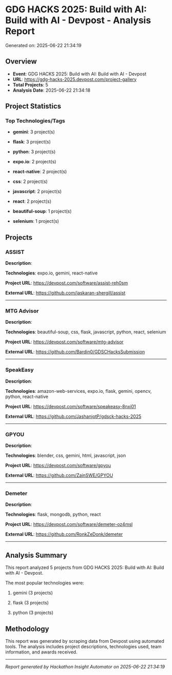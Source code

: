 # GDG HACKS 2025: Build with AI: Build with AI - Devpost - Analysis Report

Generated on: 2025-06-22 21:34:19

## Overview

- **Event**: GDG HACKS 2025: Build with AI: Build with AI - Devpost
- **URL**: https://gdg-hacks-2025.devpost.com/project-gallery
- **Total Projects**: 5
- **Analysis Date**: 2025-06-22 21:34:18



## Project Statistics

### Top Technologies/Tags

- **gemini**: 3 project(s)

- **flask**: 3 project(s)

- **python**: 3 project(s)

- **expo.io**: 2 project(s)

- **react-native**: 2 project(s)

- **css**: 2 project(s)

- **javascript**: 2 project(s)

- **react**: 2 project(s)

- **beautiful-soup**: 1 project(s)

- **selenium**: 1 project(s)




## Projects


### ASSIST

**Description**: 

**Technologies**: expo.io, gemini, react-native





**Project URL**: https://devpost.com/software/assist-reh0sm

**External URL**: https://github.com/jaskaran-shergill/assist


---


### MTG Advisor

**Description**: 

**Technologies**: beautiful-soup, css, flask, javascript, python, react, selenium





**Project URL**: https://devpost.com/software/mtg-advisor

**External URL**: https://github.com/Bardin0/GDSCHacksSubmission


---


### SpeakEasy

**Description**: 

**Technologies**: amazon-web-services, expo.io, flask, gemini, opencv, python, react-native





**Project URL**: https://devpost.com/software/speakeasy-8nxi01

**External URL**: https://github.com/JashanjotP/gdsck-hacks-2025


---


### GPYOU

**Description**: 

**Technologies**: blender, css, gemini, html, javascript, json





**Project URL**: https://devpost.com/software/gpyou

**External URL**: https://github.com/ZainSWE/GPYOU


---


### Demeter

**Description**: 

**Technologies**: flask, mongodb, python, react





**Project URL**: https://devpost.com/software/demeter-oz4msl

**External URL**: https://github.com/RonkZeDonk/demeter


---



## Analysis Summary

This report analyzed 5 projects from GDG HACKS 2025: Build with AI: Build with AI - Devpost.


The most popular technologies were:

1. gemini (3 projects)

2. flask (3 projects)

3. python (3 projects)



## Methodology

This report was generated by scraping data from Devpost using automated tools. 
The analysis includes project descriptions, technologies used, team information, and awards received.

---

*Report generated by Hackathon Insight Automator on 2025-06-22 21:34:19*